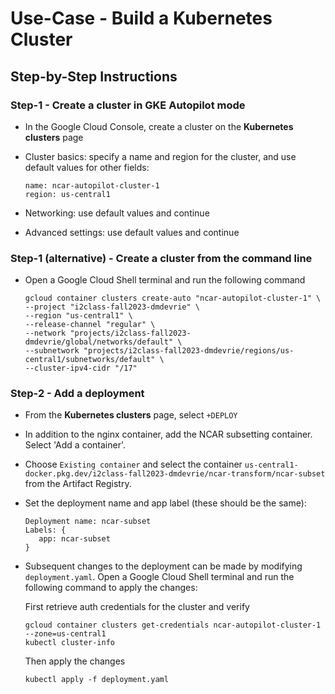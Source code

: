 # Use-Case - Build a Kubernetes Cluster

## Step-by-Step Instructions

### Step-1 - Create a cluster in GKE Autopilot mode

- In the Google Cloud Console, create a cluster on the **Kubernetes clusters** page
- Cluster basics: specify a name and region for the cluster, and use default values for other fields:

   ```  
   name: ncar-autopilot-cluster-1  
   region: us-central1  
   ```
- Networking: use default values and continue
- Advanced settings: use default values and continue

### Step-1 (alternative) - Create a cluster from the command line
- Open a Google Cloud Shell terminal and run the following command

   ```  
   gcloud container clusters create-auto "ncar-autopilot-cluster-1" \
   --project "i2class-fall2023-dmdevrie" \
   --region "us-central1" \
   --release-channel "regular" \
   --network "projects/i2class-fall2023-dmdevrie/global/networks/default" \
   --subnetwork "projects/i2class-fall2023-dmdevrie/regions/us-central1/subnetworks/default" \
   --cluster-ipv4-cidr "/17"  
   ```

### Step-2 - Add a deployment

- From the **Kubernetes clusters** page, select `+DEPLOY`
- In addition to the nginx container, add the NCAR subsetting container.  Select 'Add a container'.
- Choose `Existing container` and select the container `us-central1-docker.pkg.dev/i2class-fall2023-dmdevrie/ncar-transform/ncar-subset` from the Artifact Registry.
- Set the deployment name and app label (these should be the same):

   ```  
   Deployment name: ncar-subset  
   Labels: {  
      app: ncar-subset  
   }  
   ```
- Subsequent changes to the deployment can be made by modifying `deployment.yaml`.  Open a Google Cloud Shell terminal and run the following command to apply the changes:

   First retrieve auth credentials for the cluster and verify  
   ```  
   gcloud container clusters get-credentials ncar-autopilot-cluster-1 --zone=us-central1  
   kubectl cluster-info  
   ```

   Then apply the changes  
   ```  
   kubectl apply -f deployment.yaml  
   ```
